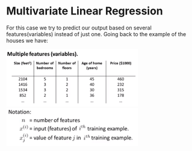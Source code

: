 # Multivariate Linear Regression

For this case we try to predict our output based on several features(variables) instead of just one. Going back to the example of the 
houses we have:

<img src="/_Images/MultivariateLinearRegression/mv1.png" alt="MLR1" width="350"/>

<img src="/_Images/MultivariateLinearRegression/mv2.png" alt="MLR2" width="350"/>
